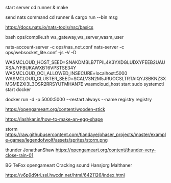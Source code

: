 start server
cd runner & make

send nats command
cd runner & cargo run --bin msg

https://docs.nats.io/nats-tools/nsc/basics

bash ops/compile.sh ws_gateway,ws_server,wasm_user


nats-account-server -c ops/nas_not.conf
nats-server -c ops/websocket_lite.conf -js -V -D

WASMCLOUD_HOST_SEED=SNAKDMBLB7TPIL4K3YXDGLUDXYFEEB2UAUXSAJYFBUKAWXBT6VPSTSE34Y WASMCLOUD_OCI_ALLOWED_INSECURE=localhost:5000 WASMCLOUD_CLUSTER_SEED=SCALV3N2M5JRUOCSLTRTAIQYJSBKNZ3XMGME2XI3L3OSR2RRSYUTMHAN7E wasmcloud_host start
sudo systemctl start docker

docker run -d -p 5000:5000 --restart always --name registry registry

https://opengameart.org/content/wooden-stick

https://lashkar.in/how-to-make-an-egg-shape

storm https://raw.githubusercontent.com/tiandaye/phaser_projects/master/example-games/legendofwolf/assets/sprites/storm.png

thunder JonathanShaw https://opengameart.org/content/thunder-very-close-rain-01

BG TeFox opengameart
Cracking sound Hansjorg Malthaner

https://v6p9d9t4.ssl.hwcdn.net/html/6421126/index.html